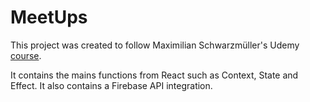 # MeetUps

This project was created to follow Maximilian Schwarzmüller's Udemy [course](https://udemy.com/course/react-the-complete-guide-incl-redux/learn/lecture/25601712#overview).

It contains the mains functions from React such as Context, State and Effect. It also contains a Firebase API integration.
